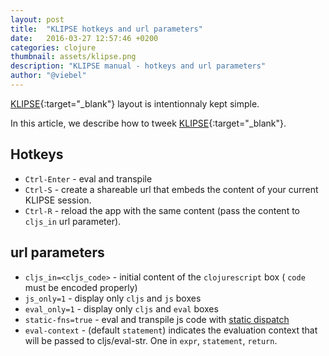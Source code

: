 ```yaml
---
layout: post
title:  "KLIPSE hotkeys and url parameters"
date:   2016-03-27 12:57:46 +0200
categories: clojure
thumbnail: assets/klipse.png
description: "KLIPSE manual - hotkeys and url parameters"
author: "@viebel"
---
```


[KLIPSE][klipse-url]{:target="_blank"} layout is intentionnaly kept simple.

In this article, we describe how to tweek [KLIPSE][klipse-url]{:target="_blank"}.


## Hotkeys

* `Ctrl-Enter` - eval and transpile
* `Ctrl-S` - create a shareable url that embeds the content of your current KLIPSE session.
* `Ctrl-R` - reload the app with the same content (pass the content to `cljs_in` url parameter).

## url parameters

* `cljs_in=<cljs_code>` - initial content of the `clojurescript` box ( `code` must be encoded properly)
* `js_only=1` - display only `cljs` and `js` boxes
* `eval_only=1` - display only `cljs` and `eval` boxes
* `static-fns=true` - eval and transpile js code with [static dispatch](https://github.com/clojure/clojurescript/wiki/Compiler-Options#static-fns)
* `eval-context` - (default `statement`) indicates the evaluation context that will be passed to cljs/eval-str. One in `expr`, `statement`, `return`.



[klipse-url]: http://app.klipse.tech/
